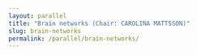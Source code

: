 ```yaml
---
layout: parallel
title: "Brain networks (Chair: CAROLINA MATTSSON)"
slug: brain-networks
permalink: /parallel/brain-networks/
---
```

